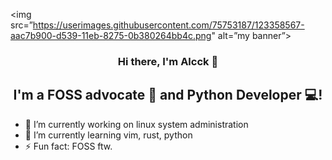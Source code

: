 <img src=”https://userimages.githubusercontent.com/75753187/123358567-aac7b900-d539-11eb-8275-0b380264bb4c.png" alt=”my banner”>

<h3 align="center">
Hi there, I'm Alcck</a> 👋
</h3>

<h2 align="center">
I'm a FOSS advocate 💼 and Python Developer 💻!
</h2> 

- 🔭 I’m currently working on linux system administration
- 🌱 I’m currently learning vim, rust, python
- ⚡ Fun fact: FOSS ftw.

